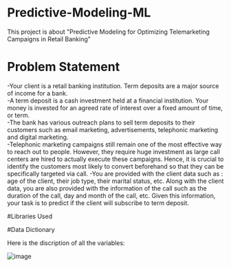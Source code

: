 # Predictive-Modeling-ML
  This project is about "Predictive Modeling for Optimizing Telemarketing Campaigns in Retail Banking"

# Problem Statement

-Your client is a retail banking institution. Term deposits are a major source 
of income for a bank.  
-A term deposit is a cash investment held at a financial institution. Your 
money is invested for an agreed rate of interest over a fixed amount of 
time, or term.  
-The bank has various outreach plans to sell term deposits to their 
customers such as email marketing, advertisements, telephonic marketing 
and digital marketing.  
-Telephonic marketing campaigns still remain one of the most effective way 
to reach out to people. However, they require huge investment as large call 
centers are hired to actually execute these campaigns. Hence, it is crucial 
to identify the customers most likely to convert beforehand so that they can 
be specifically targeted via call. 
-You are provided with the client data such as : age of the client, their job 
type, their marital status, etc. Along with the client data, you are also 
provided with the information of the call such as the duration of the call, day 
and month of the call, etc. Given this information, your task is to predict if 
the client will subscribe to term deposit. 

#Libraries Used

#Data Dictionary

Here is the discription of all the variables:


![image](https://github.com/pranay020/Predictive-Modeling-ML/assets/140306607/9d8497d0-408c-4b3b-85a6-6be93baf3b2d)




